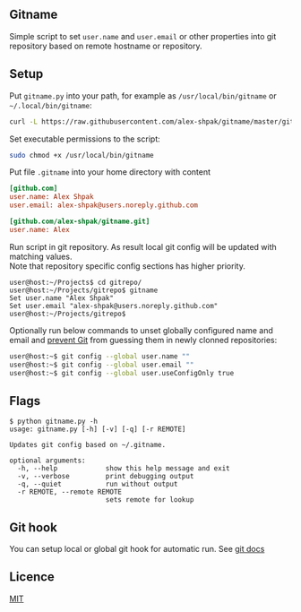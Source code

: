 ## Gitname

Simple script to set `user.name` and `user.email` or other properties into git repository based on remote hostname or repository.


## Setup
Put `gitname.py` into your path, for example as `/usr/local/bin/gitname` or `~/.local/bin/gitname`:
```bash
curl -L https://raw.githubusercontent.com/alex-shpak/gitname/master/gitname.py > /usr/local/bin/gitname
``` 

Set executable permissions to the script:
```bash
sudo chmod +x /usr/local/bin/gitname
```

Put file `.gitname` into your home directory with content
```ini
[github.com]
user.name: Alex Shpak
user.email: alex-shpak@users.noreply.github.com

[github.com/alex-shpak/gitname.git]
user.name: Alex
```

Run script in git repository. As result local git config will be updated with matching values.  
Note that repository specific config sections has higher priority.
```
user@host:~/Projects$ cd gitrepo/
user@host:~/Projects/gitrepo$ gitname 
Set user.name "Alex Shpak"
Set user.email "alex-shpak@users.noreply.github.com"
user@host:~/Projects/gitrepo$ 
```

Optionally run below commands to unset globally configured name and email and [prevent Git](https://git-scm.com/docs/git-config#git-config-useruseConfigOnly) from guessing them in newly clonned repositories:
```sh
user@host:~$ git config --global user.name ""
user@host:~$ git config --global user.email ""
user@host:~$ git config --global user.useConfigOnly true
```

## Flags
```
$ python gitname.py -h
usage: gitname.py [-h] [-v] [-q] [-r REMOTE]

Updates git config based on ~/.gitname.

optional arguments:
  -h, --help            show this help message and exit
  -v, --verbose         print debugging output
  -q, --quiet           run without output
  -r REMOTE, --remote REMOTE
                        sets remote for lookup
```

## Git hook
You can setup local or global git hook for automatic run. See [git docs](https://git-scm.com/docs/githooks)


## Licence
[MIT](LICENCE.txt)
